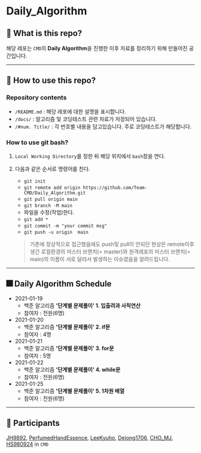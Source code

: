 # Daily_Algorithm

## 🎯 What is this repo?
해당 레포는 `CMD`의 **Daily Algorithm**을 진행한 이후 자료를 정리하기 위해 만들어진 공간입니다.  

___  

## 🎇 How to use this repo?

### Repository contents
- `/README.md` : 해당 레포에 대한 설명을 표시합니다.  
- `/docs/` : 알고리즘 및 코딩테스트 관련 자료가 저장되어 있습니다.  
- `/#num. Title/` : 각 번호별 내용을 담고있습니다. 주로 코딩테스트가 해당합니다.  

### How to use git bash?
1. `Local Working Directory`를 정한 뒤 해당 위치에서 `bash`창을 연다.
2. 다음과 같은 순서로 명령어를 친다.
    - `git init`
    - `git remote add origin https://github.com/Team-CMD/Daily_Algorithm.git`
    - `git pull origin main`
    - `git branch -M main`
    - 파일을 수정(작업)한다.
    - `git add *`
    - `git commit -m "your commit msg"`
    - `git push -u origin  main`

    > 기존에 정상적으로 접근했음에도 push및 pull이 안되던 현상은 remote이후 생긴 로컬환경의 마스터 브랜치(= master)와 원격레포의 마스터 브랜치(= main)의 이름이 서로  달라서 발생하는 이슈였음을 알려드립니다.
___  

## 🎆 Daily Algorithm Schedule  

- 2021-01-19
    - 백준 알고리즘 **'단계별 문제풀이' 1. 입출려과 사칙연산**
    - 참여자 : 전원(6명)
- 2021-01-20
    - 백준 알고리즘 **'단계별 문제풀이' 2. if문**
    - 참여자 : 4명
- 2021-01-21
    - 백준 알고리즘 **'단계별 문제풀이' 3. for문**
    - 참여자 : 5명
- 2021-01-22
    - 백준 알고리즘 **'단계별 문제풀이' 4. while문**
    - 참여자 : 전원(6명)
- 2021-01-25
    - 백준 알고리즘 **'단계별 문제풀이' 5. 1차원 배열**
    - 참여자 : 전원(6명)

___  

## 🎫 Participants

[JH9892](https://github.com/JH9892), 
[PerfumedHandEssence](https://github.com/PerfumedHandEssence), 
[LeeKyuho](https://github.com/RottenTofu), 
[Dejong1706](https://github.com/Dejong1706), 
[CHO_MJ](https://github.com/cood5199), 
[HS980924](https://github.com/HS98094) in `CMD`
